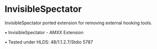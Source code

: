 # InvisibleSpectator
InvisibleSpectator ported extension for removing external hooking tools.

• InvisibleSpectator - AMXX Extension

• Tested under HLDS: 48/1.1.2.7/Stdio 5787
